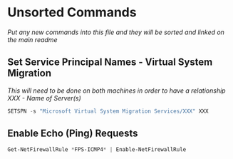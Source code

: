 # Unsorted Commands

*Put any new commands into this file and they will be sorted and linked on the main readme*

## Set Service Principal Names - Virtual System Migration

*This will need to be done on both machines in order to have a relationship*
*XXX - Name of Server(s)*

```Powershell
SETSPN -s "Microsoft Virtual System Migration Services/XXX" XXX
```

## Enable Echo (Ping) Requests

```Powershell
Get-NetFirewallRule *FPS-ICMP4* | Enable-NetFirewallRule
```
